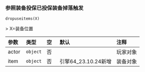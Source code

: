 ### 参照装备投保已投保装备掉落触发

`dropuseitems(X)`

&gt; X=装备位置

| 参数  | 类型     | 空   | 默认                | 注释     |
| :---- | :------- | :--- | :------------------ | :------- |
| actor | `object` | 否   |                     | 玩家对象 |
| item  | `object` | 否   | 引擎64_23.10.24新增 | 装备对象 |

